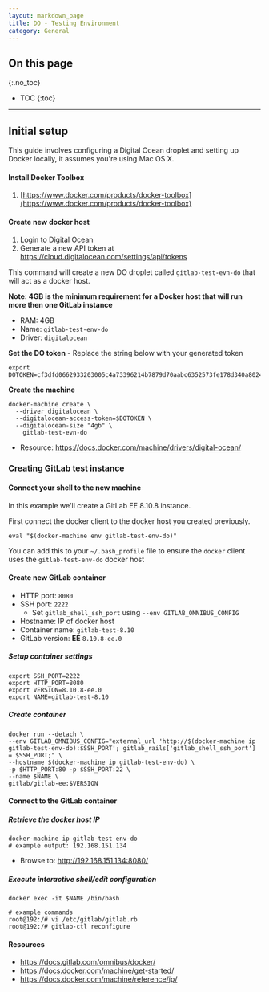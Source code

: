 ```yaml
---
layout: markdown_page
title: DO - Testing Environment
category: General
---
```


## On this page
{:.no_toc}

- TOC
{:toc}

----

## Initial setup

This guide involves configuring a Digital Ocean droplet and setting up Docker locally, it assumes you're using Mac OS X. 

#### Install Docker Toolbox

1. [https://www.docker.com/products/docker-toolbox](https://www.docker.com/products/docker-toolbox)


#### Create new docker host

1. Login to Digital Ocean
1. Generate a new API token at https://cloud.digitalocean.com/settings/api/tokens


This command will create a new DO droplet called `gitlab-test-evn-do` that will act as a docker host. 

**Note: 4GB is the minimum requirement for a Docker host that will run more then one GitLab instance** 

+ RAM: 4GB
+ Name: `gitlab-test-env-do`
+ Driver: `digitalocean`


**Set the DO token** - Replace the string below with your generated token

```
export DOTOKEN=cf3dfd0662933203005c4a73396214b7879d70aabc6352573fe178d340a80248
```

**Create the machine**

```
docker-machine create \
  --driver digitalocean \
  --digitalocean-access-token=$DOTOKEN \
  --digitalocean-size "4gb" \
    gitlab-test-evn-do
```    

+ Resource: https://docs.docker.com/machine/drivers/digital-ocean/


### Creating GitLab test instance


#### Connect your shell to the new machine


In this example we'll create a GitLab EE 8.10.8 instance. 


First connect the docker client to the docker host you created previously.

```
eval "$(docker-machine env gitlab-test-env-do)"
```

You can add this to your `~/.bash_profile` file to ensure the `docker` client uses the `gitlab-test-env-do` docker host


#### Create new GitLab container

+ HTTP port: `8080`
+ SSH port: `2222`
   + Set `gitlab_shell_ssh_port` using `--env GITLAB_OMNIBUS_CONFIG ` 
+ Hostname: IP of docker host
+ Container name: `gitlab-test-8.10`
+ GitLab version: **EE** `8.10.8-ee.0`

#####  Setup container settings

```
export SSH_PORT=2222
export HTTP_PORT=8080
export VERSION=8.10.8-ee.0
export NAME=gitlab-test-8.10
```

#####  Create container
```
docker run --detach \
--env GITLAB_OMNIBUS_CONFIG="external_url 'http://$(docker-machine ip gitlab-test-env-do):$SSH_PORT'; gitlab_rails['gitlab_shell_ssh_port'] = $SSH_PORT;" \
--hostname $(docker-machine ip gitlab-test-env-do) \
-p $HTTP_PORT:80 -p $SSH_PORT:22 \
--name $NAME \
gitlab/gitlab-ee:$VERSION 
```

#### Connect to the GitLab container

##### Retrieve the docker host IP

```
docker-machine ip gitlab-test-env-do
# example output: 192.168.151.134
```


+ Browse to: http://192.168.151.134:8080/


##### Execute interactive shell/edit configuration 


```
docker exec -it $NAME /bin/bash
```

```
# example commands
root@192:/# vi /etc/gitlab/gitlab.rb
root@192:/# gitlab-ctl reconfigure
```

#### Resources 

+ https://docs.gitlab.com/omnibus/docker/
+ https://docs.docker.com/machine/get-started/
+ https://docs.docker.com/machine/reference/ip/
